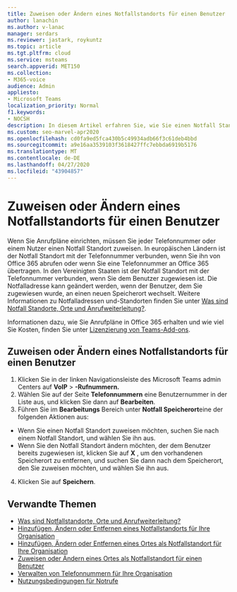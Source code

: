 ```yaml
---
title: Zuweisen oder Ändern eines Notfallstandorts für einen Benutzer
author: lanachin
ms.author: v-lanac
manager: serdars
ms.reviewer: jastark, roykuntz
ms.topic: article
ms.tgt.pltfrm: cloud
ms.service: msteams
search.appverid: MET150
ms.collection:
- M365-voice
audience: Admin
appliesto:
- Microsoft Teams
localization_priority: Normal
f1.keywords:
- NOCSH
description: In diesem Artikel erfahren Sie, wie Sie einen Notfall Standort für Benutzer in Ihrer Organisation zuweisen oder ändern können.
ms.custom: seo-marvel-apr2020
ms.openlocfilehash: cd0fa9ed5fca430b5c49934adb66f3c61deb4bbd
ms.sourcegitcommit: a9e16aa3539103f3618427ffc7ebbda6919b5176
ms.translationtype: MT
ms.contentlocale: de-DE
ms.lasthandoff: 04/27/2020
ms.locfileid: "43904857"
---
```

# <a name="assign-or-change-an-emergency-location-for-a-user"></a>Zuweisen oder Ändern eines Notfallstandorts für einen Benutzer

Wenn Sie Anrufpläne einrichten, müssen Sie jeder Telefonnummer oder einem Nutzer einen Notfall Standort zuweisen. In europäischen Ländern ist der Notfall Standort mit der Telefonnummer verbunden, wenn Sie ihn von Office 365 abrufen oder wenn Sie eine Telefonnummer an Office 365 übertragen. In den Vereinigten Staaten ist der Notfall Standort mit der Telefonnummer verbunden, wenn Sie dem Benutzer zugewiesen ist. Die Notfalladresse kann geändert werden, wenn der Benutzer, dem Sie zugewiesen wurde, an einen neuen Speicherort wechselt. Weitere Informationen zu Notfalladressen und-Standorten finden Sie unter [Was sind Notfall Standorte, Orte und Anrufweiterleitung?](/microsoftteams/what-are-emergency-locations-addresses-and-call-routing).
  
Informationen dazu, wie Sie Anrufpläne in Office 365 erhalten und wie viel Sie Kosten, finden Sie unter [Lizenzierung von Teams-Add-ons](teams-add-on-licensing/microsoft-teams-add-on-licensing.md).
  
## <a name="assign-or-change-an-emergency-location-for-a-user"></a>Zuweisen oder Ändern eines Notfallstandorts für einen Benutzer

1. Klicken Sie in der linken Navigationsleiste des Microsoft Teams admin Centers auf **VoIP** > **-Rufnummern.**
2. Wählen Sie auf der Seite **Telefonnummern** eine Benutzernummer in der Liste aus, und klicken Sie dann auf **Bearbeiten**.
3. Führen Sie im **Bearbeitungs** Bereich unter **Notfall Speicherort**eine der folgenden Aktionen aus:

- Wenn Sie einen Notfall Standort zuweisen möchten, suchen Sie nach einem Notfall Standort, und wählen Sie ihn aus.
- Wenn Sie den Notfall Standort ändern möchten, der dem Benutzer bereits zugewiesen ist, klicken Sie auf **X** , um den vorhandenen Speicherort zu entfernen, und suchen Sie dann nach dem Speicherort, den Sie zuweisen möchten, und wählen Sie ihn aus.

4. Klicken Sie auf **Speichern**.
    
## <a name="related-topics"></a>Verwandte Themen

- [Was sind Notfallstandorte, Orte und Anrufweiterleitung?](what-are-emergency-locations-addresses-and-call-routing.md)
- [Hinzufügen, Ändern oder Entfernen eines Notfallstandorts für Ihre Organisation](add-change-remove-emergency-location-organization.md)
- [Hinzufügen, Ändern oder Entfernen eines Ortes als Notfallstandort für Ihre Organisation](add-change-remove-emergency-place-organization.md)
- [Zuweisen oder Ändern eines Ortes als Notfallstandort für einen Benutzer](assign-change-emergency-place-user.md)
- [Verwalten von Telefonnummern für Ihre Organisation](/microsoftteams/manage-phone-numbers-for-your-organization)
- [Nutzungsbedingungen für Notrufe](/microsoftteams/emergency-calling-terms-and-conditions)